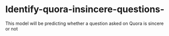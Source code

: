 # Identify-quora-insincere-questions-
This model will be predicting whether a question asked on Quora is sincere or not
